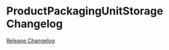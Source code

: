 # ProductPackagingUnitStorage Changelog

[Release Changelog](https://github.com/spryker/product-packaging-unit-storage/releases)
